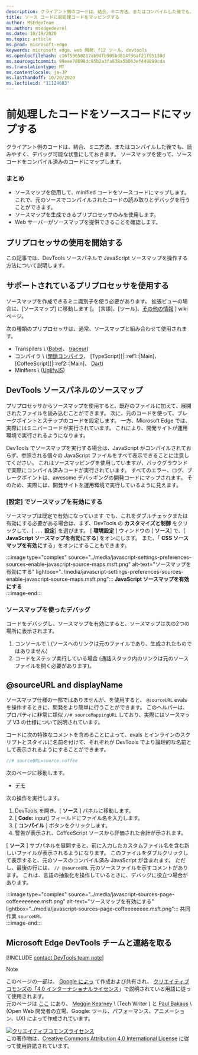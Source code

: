 ```yaml
---
description: クライアント側のコードは、結合、ミニ方法、またはコンパイルした後でも、読みやすく、デバッグ可能な状態にしておきます。
title: ソース コードに前処理コードをマッピングする
author: MSEdgeTeam
ms.author: msedgedevrel
ms.date: 10/19/2020
ms.topic: article
ms.prod: microsoft-edge
keywords: microsoft edge、web 開発、f12 ツール、devtools
ms.openlocfilehash: c16f59658217ab9dfb905bd814f96af21f95130d
ms.sourcegitcommit: 99eee78698dc95b2a3fa638a5b063ef449899cda
ms.translationtype: MT
ms.contentlocale: ja-JP
ms.lasthandoff: 10/20/2020
ms.locfileid: "11124683"
---
```

<!-- Copyright Meggin Kearney and Paul Bakaus

   Licensed under the Apache License, Version 2.0 (the "License");
   you may not use this file except in compliance with the License.
   You may obtain a copy of the License at

       https://www.apache.org/licenses/LICENSE-2.0

   Unless required by applicable law or agreed to in writing, software
   distributed under the License is distributed on an "AS IS" BASIS,
   WITHOUT WARRANTIES OR CONDITIONS OF ANY KIND, either express or implied.
   See the License for the specific language governing permissions and
   limitations under the License.  -->  

# 前処理したコードをソースコードにマップする  

クライアント側のコードは、結合、ミニ方法、またはコンパイルした後でも、読みやすく、デバッグ可能な状態にしておきます。  ソースマップを使って、ソースコードをコンパイル済みのコードにマップします。  

### まとめ  

*   ソースマップを使用して、minified コードをソースコードにマップします。 これで、元のソースでコンパイルされたコードの読み取りとデバッグを行うことができます。  
*   ソースマップを生成できるプリプロセッサのみを使用します。  
*   Web サーバーがソースマップを提供できることを確認します。  
    
<!--todo: add link to preprocessors capable of producing Source Maps when section is available -->  
<!--[]: /web/tools/setup/setup-preprocessors?#supported_preprocessors ""  -->  

## プリプロセッサの使用を開始する  

この記事では、DevTools ソースパネルで JavaScript ソースマップを操作する方法について説明します。  <!--For a first overview of what preprocessors are, how each may help, and how Source Maps work; see Set Up CSS & JS Preprocessors.  -->  

<!--todo: add link to Set Up CSS & JS Preprocessors when section is available -->  
<!--[]: /web/tools/setup/setup-preprocessors#debugging-and-editing-preprocessed-content ""  -->  

## サポートされているプリプロセッサを使用する  

ソースマップを作成できるミニ識別子を使う必要があります。  <!--For the most popular options, navigate to preprocessor support section.  -->  拡張ビューの場合は、[ソースマップ] に移動します [。 [言語]、[ツール]、[その他の情報][GitHubWikiSourceMapsLanguagesTools] ] wiki ページ。  

<!--todo: add link to see the preprocessor support section when section is available -->  
<!--[]: /web/tools/setup/setup-preprocessors?#supported_preprocessors ""  -->  

次の種類のプリプロセッサは、通常、ソースマップと組み合わせて使用されます。  

*   Transpilers \ ([Babel][BabelJS]、 [traceur][GitHubWikiGoogleTraceurCompiler]\)  
*   コンパイラ \ ([閉鎖コンパイラ][GitHubGoogleClosureCompiler]、 [TypeScript][|::ref1::|Main]、 [CoffeeScript][|::ref2::|Main]、 [Dart][DartMain]\)  
*   Minifiers \ ([UglifyJS][GitHubMishooUglifyJS]\)  
    
## DevTools ソースパネルのソースマップ  

プリプロセッサからソースマップを使用すると、既存のファイルに加えて、展開されたファイルを読み込むことができます。  次に、元のコードを使って、ブレークポイントとステップのコードを設定します。  一方、Microsoft Edge では、実際にはミニバーコードが実行されています。 これにより、開発サイトが運用環境で実行されるようになります。  

DevTools でソースマップを実行する場合は、JavaScript がコンパイルされておらず、参照される個々の JavaScript ファイルをすべて表示できることに注意してください。  これはソースマッピングを使用していますが、バックグラウンドで実際にコンパイル済みコードが実行されています。  すべてのエラー、ログ、ブレークポイントは、awesome デバッギングの開発コードにマップされます。  そのため、実際には、開発サイトを運用環境で実行しているように見えます。  

### [設定] でソースマップを有効にする  

ソースマップは既定で有効になっています <!--\(as of Microsoft Edge 39\)-->でも、これをダブルチェックまたは有効にする必要がある場合は、まず、DevTools の **カスタマイズと制御** をクリックして、[ `...` **設定**] を選びます。  [ **環境設定** ] ウィンドウの [ **ソース**] で、[ **JavaScript ソースマップを有効にする**] をオンにします。  また、「 **CSS ソースマップを有効に**する」をオンにすることもできます。  

:::image type="complex" source="../media/javascript-settings-preferences-sources-enable-javascript-source-maps.msft.png" alt-text="ソースマップを有効にする" lightbox="../media/javascript-settings-preferences-sources-enable-javascript-source-maps.msft.png":::
   **JavaScript ソースマップを有効にする**  
:::image-end:::  

### ソースマップを使ったデバッグ  

コードをデバッグし、ソースマップを有効にすると、ソースマップは次の2つの場所に表示されます。  

1.  コンソールで \ (ソースへのリンクは元のファイルであり、生成されたものではありません)  
1.  コードをステップ実行している場合 (通話スタック内のリンクは元のソースファイルを開く必要があります)。  
    
<!--todo: add link to debugging your code when section is available -->  
<!--[DebugBreakpointsStepCode]: ../debug/breakpoints/step-code.md ""  -->  

## @sourceURL and displayName  

ソースマップ仕様の一部ではありませんが、を使用すると、 `@sourceURL` evals を操作するときに、開発をより簡単に行うことができます。  このヘルパーは、プロパティに非常に類似 `//# sourceMappingURL` しており、実際にはソースマップ V3 の仕様について説明されています。  

コードに次の特殊なコメントを含めることによって、evals とインラインのスクリプトとスタイルに名前を付けて、それぞれが DevTools でより論理的な名前として表示されるようにすることができます。  

```javascript
//# sourceURL=source.coffee
```  

次のページに移動します。  

*   [デモ][CssNinjaDemoSourceMapping]

次の操作を実行します。  

1.  DevTools を開き、[ **ソース** ] パネルに移動します。  
1.  [ **Code:** input] フィールドにファイル名を入力します。  
1.  [ **コンパイル** ] ボタンをクリックします。  
1.  警告が表示され、CoffeeScript ソースから評価された合計が示されます。  
    
[ **ソース** ] サブパネルを展開すると、前に入力したカスタムファイル名を含む新しいファイルが表示されるようになります。  このファイルをダブルクリックして表示すると、元のソースのコンパイル済み JavaScript が含まれます。  ただし、最後の行には、 `// @sourceURL` 元のソースファイルを示すコメントがあります。  これは、言語の抽象化を操作しているときに、デバッグに役立つ場合があります。  

:::image type="complex" source="../media/javascript-sources-page-coffeeeeeeee.msft.png" alt-text="ソースマップを有効にする" lightbox="../media/javascript-sources-page-coffeeeeeeee.msft.png":::
   共同作業 `sourceURL`  
:::image-end:::  

## Microsoft Edge DevTools チームと連絡を取る

[!INCLUDE [contact DevTools team note](../includes/contact-devtools-team-note.md)]  

<!-- links -->  

[BabelJS]: https://babeljs.io "Babel は JavaScript コンパイラです"  

[CoffeeScriptMain]: https://coffeescript.org "CoffeeScript"  

[CssNinjaDemoSourceMapping]: https://www.thecssninja.com/demo/source_mapping/compile.html "# SourceURL eval の簡単な例"  

[DartMain]: https://www.dartlang.org "Dart プログラミング言語"  

[GitHubGoogleClosureCompiler]: https://github.com/google/closure-compiler "google/クロージャ-コンパイラ |GitHub"  

[GitHubMishooUglifyJS]: https://github.com/mishoo/UglifyJS "mishoo/UglifyJS |GitHub"  

[GitHubWikiSourceMapsLanguagesTools]: https://github.com/ryanseddon/source-map/wiki/Source-maps:-languages,-tools-and-other-info "ソースマップ: 言語、ツール、その他の情報 |GitHub wiki"  

[GitHubWikiGoogleTraceurCompiler]: https://github.com/google/traceur-compiler/wiki/Getting-Started "はじめに-google/traceur-compiler |GitHub wiki"  

[TypeScriptMain]: https://www.typescriptlang.org "TypeScript"  

> [!NOTE]
> このページの一部は、 [Google によっ][GoogleSitePolicies] て作成および共有され、 [クリエイティブコモンズの「4.0 インターナショナルライセンス][CCA4IL]」で説明されている用語に従って使用されます。  
> 元のページは [ここ](https://developers.google.com/web/tools/chrome-devtools/javascript/source-maps) にあり、 [Meggin Kearney][MegginKearney] \ (Tech Writer \) と [Paul Bakaus][PaulBakaus] \ (Open Web 開発者の立場、Google: ツール、パフォーマンス、アニメーション、UX) によって作成されています。  

[![クリエイティブコモンズライセンス][CCby4Image]][CCA4IL]  
この著作物は、[Creative Commons Attribution 4.0 International License][CCA4IL] に従って使用許諾されています。  

[CCA4IL]: https://creativecommons.org/licenses/by/4.0  
[CCby4Image]: https://i.creativecommons.org/l/by/4.0/88x31.png  
[GoogleSitePolicies]: https://developers.google.com/terms/site-policies  
[KayceBasques]: https://developers.google.com/web/resources/contributors/kaycebasques  
[MegginKearney]: https://developers.google.com/web/resources/contributors/megginkearney  
[PaulBakaus]: https://developers.google.com/web/resources/contributors/pbakaus  
